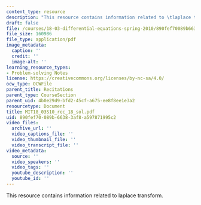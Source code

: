 ```yaml
---
content_type: resource
description: "This resource contains information related to \tlaplace transform."
draft: false
file: /courses/18-03-differential-equations-spring-2010/890fef70089b66383af8a597871995c2_MIT18_03S10_rec_18_sol.pdf
file_size: 160986
file_type: application/pdf
image_metadata:
  caption: ''
  credit: ''
  image-alt: ''
learning_resource_types:
- Problem-solving Notes
license: https://creativecommons.org/licenses/by-nc-sa/4.0/
ocw_type: OCWFile
parent_title: Recitations
parent_type: CourseSection
parent_uid: 4b0e29d9-bfd2-45cf-a675-ee8f8ee1e3a2
resourcetype: Document
title: MIT18_03S10_rec_18_sol.pdf
uid: 890fef70-089b-6638-3af8-a597871995c2
video_files:
  archive_url: ''
  video_captions_file: ''
  video_thumbnail_file: ''
  video_transcript_file: ''
video_metadata:
  source: ''
  video_speakers: ''
  video_tags: ''
  youtube_description: ''
  youtube_id: ''
---
```

This resource contains information related to 	laplace transform.